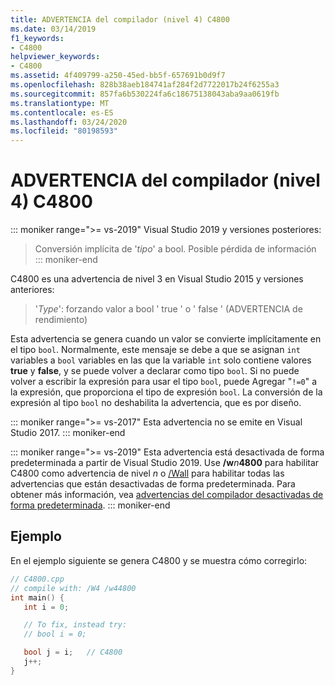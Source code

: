```yaml
---
title: ADVERTENCIA del compilador (nivel 4) C4800
ms.date: 03/14/2019
f1_keywords:
- C4800
helpviewer_keywords:
- C4800
ms.assetid: 4f409799-a250-45ed-bb5f-657691b0d9f7
ms.openlocfilehash: 828b38aeb184741af284f2d7722017b24f6255a3
ms.sourcegitcommit: 857fa6b530224fa6c18675138043aba9aa0619fb
ms.translationtype: MT
ms.contentlocale: es-ES
ms.lasthandoff: 03/24/2020
ms.locfileid: "80198593"
---
```

# <a name="compiler-warning-level-4-c4800"></a>ADVERTENCIA del compilador (nivel 4) C4800

::: moniker range=">= vs-2019"
Visual Studio 2019 y versiones posteriores:
> Conversión implícita de '*tipo*' a bool. Posible pérdida de información
::: moniker-end

C4800 es una advertencia de nivel 3 en Visual Studio 2015 y versiones anteriores:
> '*Type*': forzando valor a bool ' true ' o ' false ' (ADVERTENCIA de rendimiento)

Esta advertencia se genera cuando un valor se convierte implícitamente en el tipo `bool`. Normalmente, este mensaje se debe a que se asignan `int` variables a `bool` variables en las que la variable `int` solo contiene valores **true** y **false**, y se puede volver a declarar como tipo `bool`. Si no puede volver a escribir la expresión para usar el tipo `bool`, puede Agregar "`!=0`" a la expresión, que proporciona el tipo de expresión `bool`. La conversión de la expresión al tipo `bool` no deshabilita la advertencia, que es por diseño.

::: moniker range=">= vs-2017"
Esta advertencia no se emite en Visual Studio 2017.
::: moniker-end

::: moniker range=">= vs-2019"
Esta advertencia está desactivada de forma predeterminada a partir de Visual Studio 2019. Use __/w__*n*__4800__ para habilitar C4800 como advertencia de nivel *n* o [/Wall](../../build/reference/compiler-option-warning-level.md) para habilitar todas las advertencias que están desactivadas de forma predeterminada. Para obtener más información, vea [advertencias del compilador desactivadas de forma predeterminada](../../preprocessor/compiler-warnings-that-are-off-by-default.md).
::: moniker-end

## <a name="example"></a>Ejemplo

En el ejemplo siguiente se genera C4800 y se muestra cómo corregirlo:

```cpp
// C4800.cpp
// compile with: /W4 /w44800
int main() {
   int i = 0;

   // To fix, instead try:
   // bool i = 0;

   bool j = i;   // C4800
   j++;
}
```
